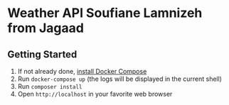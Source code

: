 # Weather API Soufiane Lamnizeh from Jagaad
## Getting Started

1. If not already done, [install Docker Compose](https://docs.docker.com/compose/install/)
2. Run `docker-compose up` (the logs will be displayed in the current shell)
3. Run `composer install`
4. Open `http://localhost` in your favorite web browser